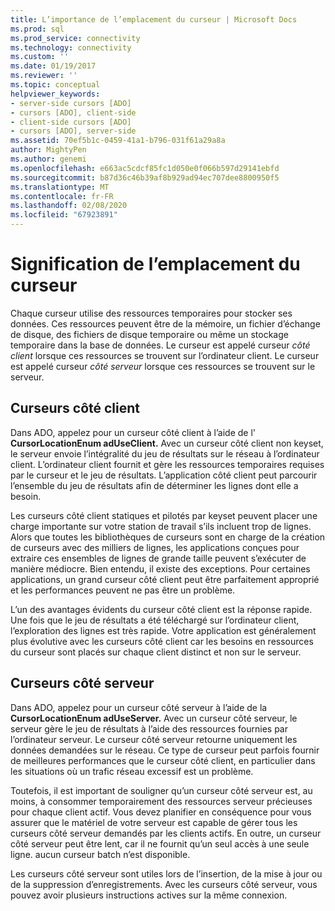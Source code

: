 ```yaml
---
title: L’importance de l’emplacement du curseur | Microsoft Docs
ms.prod: sql
ms.prod_service: connectivity
ms.technology: connectivity
ms.custom: ''
ms.date: 01/19/2017
ms.reviewer: ''
ms.topic: conceptual
helpviewer_keywords:
- server-side cursors [ADO]
- cursors [ADO], client-side
- client-side cursors [ADO]
- cursors [ADO], server-side
ms.assetid: 70ef5b1c-0459-41a1-b796-031f61a29a8a
author: MightyPen
ms.author: genemi
ms.openlocfilehash: e663ac5cdcf85fc1d050e0f066b597d29141ebfd
ms.sourcegitcommit: b87d36c46b39af8b929ad94ec707dee8800950f5
ms.translationtype: MT
ms.contentlocale: fr-FR
ms.lasthandoff: 02/08/2020
ms.locfileid: "67923891"
---
```

# <a name="the-significance-of-cursor-location"></a>Signification de l’emplacement du curseur
Chaque curseur utilise des ressources temporaires pour stocker ses données. Ces ressources peuvent être de la mémoire, un fichier d’échange de disque, des fichiers de disque temporaire ou même un stockage temporaire dans la base de données. Le curseur est appelé curseur *côté client* lorsque ces ressources se trouvent sur l’ordinateur client. Le curseur est appelé curseur *côté serveur* lorsque ces ressources se trouvent sur le serveur.  
  
## <a name="client-side-cursors"></a>Curseurs côté client  
 Dans ADO, appelez pour un curseur côté client à l’aide de l' **CursorLocationEnum adUseClient.** Avec un curseur côté client non keyset, le serveur envoie l’intégralité du jeu de résultats sur le réseau à l’ordinateur client. L’ordinateur client fournit et gère les ressources temporaires requises par le curseur et le jeu de résultats. L’application côté client peut parcourir l’ensemble du jeu de résultats afin de déterminer les lignes dont elle a besoin.  
  
 Les curseurs côté client statiques et pilotés par keyset peuvent placer une charge importante sur votre station de travail s’ils incluent trop de lignes. Alors que toutes les bibliothèques de curseurs sont en charge de la création de curseurs avec des milliers de lignes, les applications conçues pour extraire ces ensembles de lignes de grande taille peuvent s’exécuter de manière médiocre. Bien entendu, il existe des exceptions. Pour certaines applications, un grand curseur côté client peut être parfaitement approprié et les performances peuvent ne pas être un problème.  
  
 L’un des avantages évidents du curseur côté client est la réponse rapide. Une fois que le jeu de résultats a été téléchargé sur l’ordinateur client, l’exploration des lignes est très rapide. Votre application est généralement plus évolutive avec les curseurs côté client car les besoins en ressources du curseur sont placés sur chaque client distinct et non sur le serveur.  
  
## <a name="server-side-cursors"></a>Curseurs côté serveur  
 Dans ADO, appelez pour un curseur côté serveur à l’aide de la **CursorLocationEnum adUseServer.** Avec un curseur côté serveur, le serveur gère le jeu de résultats à l’aide des ressources fournies par l’ordinateur serveur. Le curseur côté serveur retourne uniquement les données demandées sur le réseau. Ce type de curseur peut parfois fournir de meilleures performances que le curseur côté client, en particulier dans les situations où un trafic réseau excessif est un problème.  
  
 Toutefois, il est important de souligner qu’un curseur côté serveur est, au moins, à consommer temporairement des ressources serveur précieuses pour chaque client actif. Vous devez planifier en conséquence pour vous assurer que le matériel de votre serveur est capable de gérer tous les curseurs côté serveur demandés par les clients actifs. En outre, un curseur côté serveur peut être lent, car il ne fournit qu’un seul accès à une seule ligne. aucun curseur batch n’est disponible.  
  
 Les curseurs côté serveur sont utiles lors de l’insertion, de la mise à jour ou de la suppression d’enregistrements. Avec les curseurs côté serveur, vous pouvez avoir plusieurs instructions actives sur la même connexion.

